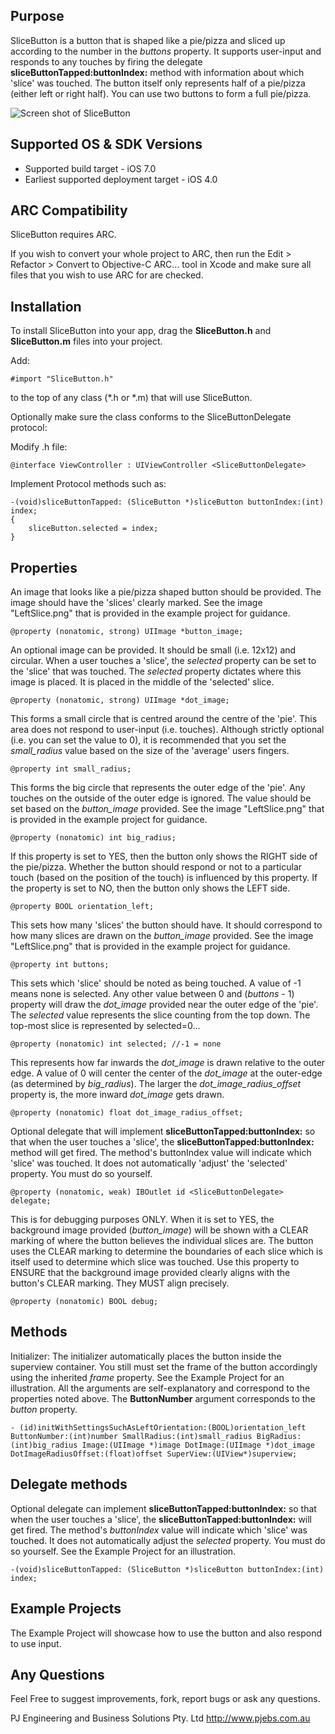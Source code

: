 Purpose
--------------

SliceButton is a button that is shaped like a pie/pizza and sliced up
according to the number in the *buttons* property. It supports user-input and responds
to any touches by firing the delegate **sliceButtonTapped:buttonIndex:** method
with information about which 'slice' was touched.
The button itself only represents half of a pie/pizza (either left or right half).
You can use two buttons to form a full pie/pizza.

![Screen shot of SliceButton](https://raw.github.com/pjebs/SliceButton/master/screenshot.png)

Supported OS & SDK Versions
-----------------------------

* Supported build target - iOS 7.0 
* Earliest supported deployment target - iOS 4.0 

ARC Compatibility
------------------

SliceButton requires ARC.

If you wish to convert your whole project to ARC, then run the Edit > Refactor > Convert to Objective-C ARC... tool in Xcode and make sure all files that you wish to use ARC for are checked.


Installation
--------------

To install SliceButton into your app, drag the **SliceButton.h** and **SliceButton.m** files into your project.

Add:
```
#import "SliceButton.h"
```
to the top of any class (*.h or *.m) that will use SliceButton.

Optionally make sure the class conforms to the SliceButtonDelegate protocol:

Modify .h file:

	@interface ViewController : UIViewController <SliceButtonDelegate>

Implement Protocol methods such as:

``` 
-(void)sliceButtonTapped: (SliceButton *)sliceButton buttonIndex:(int) index;
{
    sliceButton.selected = index;
}
```

Properties
--------------

An image that looks like a pie/pizza shaped button should be provided. The image
should have the 'slices' clearly marked. See the image "LeftSlice.png" that
is provided in the example project for guidance.

    @property (nonatomic, strong) UIImage *button_image;

An optional image can be provided. It should be small (i.e. 12x12) and circular.
When a user touches a 'slice', the *selected* property can be set to the 'slice'
that was touched. The *selected* property dictates where this image is placed. It is
placed in the middle of the 'selected' slice.

    @property (nonatomic, strong) UIImage *dot_image;

This forms a small circle that is centred around the centre of the 'pie'. This area
does not respond to user-input (i.e. touches). Although strictly optional (i.e. you
can set the value to 0), it is recommended that you set the *small_radius* value
based on the size of the 'average' users fingers.

    @property int small_radius;

This forms the big circle that represents the outer edge of the 'pie'. Any touches
on the outside of the outer edge is ignored. The value should be set based on the
*button_image* provided. See the image "LeftSlice.png" that is provided in
the example project for guidance.

    @property (nonatomic) int big_radius;

If this property is set to YES, then the button only shows the RIGHT side of the
pie/pizza. Whether the button should respond or not to a particular touch (based on
the position of the touch) is influenced by this property. If the property is set to
NO, then the button only shows the LEFT side.

    @property BOOL orientation_left;


This sets how many 'slices' the button should have. It should correspond to how many
slices are drawn on the *button_image* provided. See the image "LeftSlice.png"
that is provided in the example project for guidance.

    @property int buttons;

This sets which 'slice' should be noted as being touched. A value of -1 means none
is selected. Any other value between 0 and (*buttons* - 1) property will draw
the *dot_image* provided near the outer edge of the 'pie'. The *selected* value
represents the slice counting from the top down. The top-most slice is represented
by selected=0...

    @property (nonatomic) int selected; //-1 = none

This represents how far inwards the *dot_image* is drawn relative to the outer edge. A value of 0 will center the center of the *dot_image* at the outer-edge (as determined by
*big_radius*). The larger the *dot_image_radius_offset* property is, the more inward *dot_image* gets drawn.

    @property (nonatomic) float dot_image_radius_offset;

Optional delegate that will implement **sliceButtonTapped:buttonIndex:** so that
when the user touches a 'slice', the **sliceButtonTapped:buttonIndex:** method will
get fired. The method's buttonIndex value will indicate which 'slice' was touched.
It does not automatically 'adjust' the 'selected' property. You must do so yourself.

    @property (nonatomic, weak) IBOutlet id <SliceButtonDelegate> delegate;

This is for debugging purposes ONLY. When it is set to YES, the background image
provided (*button_image*) will be shown with a CLEAR marking of where the button
believes the individual slices are. The button uses the CLEAR marking to determine
the boundaries of each slice which is itself used to determine which slice was
touched. Use this property to ENSURE that the background image provided clearly
aligns with the button's CLEAR marking. They MUST align precisely.

    @property (nonatomic) BOOL debug;

Methods
--------------

Initializer: The initializer automatically places the button inside the superview
container. You still must set the frame of the button accordingly using the inherited
*frame* property. See the Example Project for an illustration. All the arguments are
self-explanatory and correspond to the properties noted above. The **ButtonNumber**
argument corresponds to the *button* property.


```
- (id)initWithSettingsSuchAsLeftOrientation:(BOOL)orientation_left ButtonNumber:(int)number SmallRadius:(int)small_radius BigRadius:(int)big_radius Image:(UIImage *)image DotImage:(UIImage *)dot_image DotImageRadiusOffset:(float)offset SuperView:(UIView*)superview;
```


Delegate methods
---------------

Optional delegate can implement **sliceButtonTapped:buttonIndex:** so that
when the user touches a 'slice', the **sliceButtonTapped:buttonIndex:** will get
fired. The method's *buttonIndex* value will indicate which 'slice' was touched.
It does not automatically adjust the *selected* property. You must do so yourself.
See the Example Project for an illustration.

    -(void)sliceButtonTapped: (SliceButton *)sliceButton buttonIndex:(int) index;


Example Projects
---------------

The Example Project will showcase how to use the button and also respond to use input.


Any Questions
---------------

Feel Free to suggest improvements, fork, report bugs or ask any questions.

PJ Engineering and Business Solutions Pty. Ltd
http://www.pjebs.com.au
